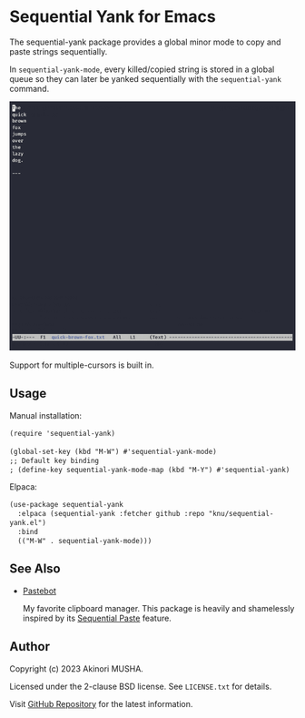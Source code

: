 # Sequential Yank for Emacs

The sequential-yank package provides a global minor mode to copy and
paste strings sequentially.

In `sequential-yank-mode`, every killed/copied string is stored in a
global queue so they can later be yanked sequentially with the
`sequential-yank` command.

![screen cast](screencast.gif)

Support for multiple-cursors is built in.

## Usage

Manual installation:

```emacs-lisp
(require 'sequential-yank)

(global-set-key (kbd "M-W") #'sequential-yank-mode)
;; Default key binding
; (define-key sequential-yank-mode-map (kbd "M-Y") #'sequential-yank)
```

Elpaca:

```emacs-lisp
(use-package sequential-yank
  :elpaca (sequential-yank :fetcher github :repo "knu/sequential-yank.el")
  :bind
  (("M-W" . sequential-yank-mode)))
```

## See Also

- [Pastebot](https://tapbots.com/pastebot/)

    My favorite clipboard manager.  This package is heavily and shamelessly inspired by its [Sequential Paste](https://tapbots.com/pastebot/#sequence) feature.

## Author

Copyright (c) 2023 Akinori MUSHA.

Licensed under the 2-clause BSD license.  See `LICENSE.txt` for details.

Visit [GitHub Repository](https://github.com/knu/sequential-yank.el) for the latest information.
